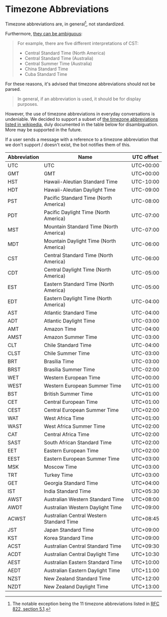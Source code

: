 <!--
-- SPDX-FileCopyrightText: 2022 Serokell <https://serokell.io/>
--
-- SPDX-License-Identifier: MPL-2.0
-->

# Timezone Abbreviations

Timezone abbreviations are, in general[^1], not standardized.

Furthermore, [they can be ambiguous](https://stackoverflow.com/tags/timezone/info):

> For example, there are five different interpretations of CST:
>
>   * Central Standard Time (North America)
>   * Central Standard Time (Australia)
>   * Central Summer Time (Australia)
>   * China Standard Time
>   * Cuba Standard Time

For these reasons, it's advised that timezone abbreviations should not be parsed.

> In general, if an abbreviation is used, it should be for display purposes.

However, the use of timezone abbreviations in everyday conversations is undeniable.
We decided to support a subset of [the timezone abbreviations listed in wikipedia][tz-list],
duly documented in the table below for disambiguation.
More may be supported in the future.

If a user sends a message with a reference to a timezone abbreviation that we don't
support / doesn't exist, the bot notifies them of this.

| Abbreviation | Name                                     | UTC offset |
|--------------|------------------------------------------|------------|
| UTC          | UTC                                      | UTC+00:00  |
| GMT          | GMT                                      | UTC+00:00  |
| HST          | Hawaii-Aleutian Standard Time            | UTC-10:00  |
| HDT          | Hawaii-Aleutian Daylight Time            | UTC-09:00  |
| PST          | Pacific Standard Time (North America)    | UTC-08:00  |
| PDT          | Pacific Daylight Time (North America)    | UTC-07:00  |
| MST          | Mountain Standard Time (North America)   | UTC-07:00  |
| MDT          | Mountain Daylight Time (North America)   | UTC-06:00  |
| CST          | Central Standard Time (North America)    | UTC-06:00  |
| CDT          | Central Daylight Time (North America)    | UTC-05:00  |
| EST          | Eastern Standard Time (North America)    | UTC-05:00  |
| EDT          | Eastern Daylight Time (North America)    | UTC-04:00  |
| AST          | Atlantic Standard Time                   | UTC-04:00  |
| ADT          | Atlantic Daylight Time                   | UTC-03:00  |
| AMT          | Amazon Time                              | UTC-04:00  |
| AMST         | Amazon Summer Time                       | UTC-03:00  |
| CLT          | Chile Standard Time                      | UTC-04:00  |
| CLST         | Chile Summer Time                        | UTC-03:00  |
| BRT          | Brasília Time                            | UTC-03:00  |
| BRST         | Brasília Summer Time                     | UTC-02:00  |
| WET          | Western European Time                    | UTC+00:00  |
| WEST         | Western European Summer Time             | UTC+01:00  |
| BST          | British Summer Time                      | UTC+01:00  |
| CET          | Central European Time                    | UTC+01:00  |
| CEST         | Central European Summer Time             | UTC+02:00  |
| WAT          | West Africa Time                         | UTC+01:00  |
| WAST         | West Africa Summer Time                  | UTC+02:00  |
| CAT          | Central Africa Time                      | UTC+02:00  |
| SAST         | South African Standard Time              | UTC+02:00  |
| EET          | Eastern European Time                    | UTC+02:00  |
| EEST         | Eastern European Summer Time             | UTC+03:00  |
| MSK          | Moscow Time                              | UTC+03:00  |
| TRT          | Turkey Time                              | UTC+03:00  |
| GET          | Georgia Standard Time                    | UTC+04:00  |
| IST          | India Standard Time                      | UTC+05:30  |
| AWST         | Australian Western Standard Time         | UTC+08:00  |
| AWDT         | Australian Western Daylight Time         | UTC+09:00  |
| ACWST        | Australian Central Western Standard Time | UTC+08:45  |
| JST          | Japan Standard Time                      | UTC+09:00  |
| KST          | Korea Standard Time                      | UTC+09:00  |
| ACST         | Australian Central Standard Time         | UTC+09:30  |
| ACDT         | Australian Central Daylight Time         | UTC+10:30  |
| AEST         | Australian Eastern Standard Time         | UTC+10:00  |
| AEDT         | Australian Eastern Daylight Time         | UTC+11:00  |
| NZST         | New Zealand Standard Time                | UTC+12:00  |
| NZDT         | New Zealand Daylight Time                | UTC+13:00  |


 [^1]: The notable exception being the 11 timezone abbreviations listed
       in [RFC 822, section 5.1](https://datatracker.ietf.org/doc/html/rfc822#section-5.1).

 [tz-list]: https://en.wikipedia.org/wiki/List_of_time_zone_abbreviations
